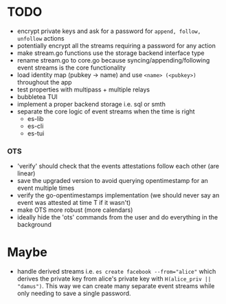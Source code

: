 # TODO

- encrypt private keys and ask for a password for `append, follow, unfollow` actions
- potentially encrypt all the streams requiring a password for any action
- make stream.go functions use the storage backend interface type
- rename stream.go to core.go because syncing/appending/following event streams is the core functionality
- load identity map (pubkey -> name) and use `<name> (<pubkey>)` throughout the app
- test properties with multipass + multiple relays
- bubbletea TUI
- implement a proper backend storage i.e. sql or smth
- separate the core logic of event streams when the time is right
    - es-lib
    - es-cli
    - es-tui

### OTS

- 'verify' should check that the events attestations follow each other (are linear)
- save the upgraded version to avoid querying opentimestamp for an event multiple times
- verify the go-opentimestamps implementation (we should never say an event was attested at time T if it wasn't)
- make OTS more robust (more calendars)
- ideally hide the 'ots' commands from the user and do everything in the background

# Maybe

- handle derived streams i.e. `es create facebook --from="alice"` which derives the private key from alice's private key with `H(alice_priv || "damus")`. This way we can create many separate event streams while only needing to save a single password.
